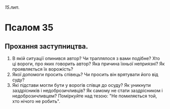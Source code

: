 
_15.лип._

# Псалом 35

## Прохання заступництва.
1. В якій ситуації опинився автор? Чи траплялося з вами подібне? Хто ці вороги, про яких говорить автор? Яка причина їхньої неприязні? Як проявляється їх ворожість?
2. Якої допомоги просить співець? Чи просить він врятувати його від суду?
3. Які підстави могли бути у ворогів співця до осуду? Як уникнути заздрісників і недоброзичливців? Як самому не стати заздрісником і недоброзичливцем? Поміркуйте над тезою: "Не помиляється той, хто нічого не робить".
